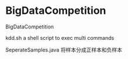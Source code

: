BigDataCompetition
==================

BigDataCompetition

kdd.sh 
	a shell script to exec multi commands 
	
SeperateSamples.java
	将样本分成正样本和负样本
